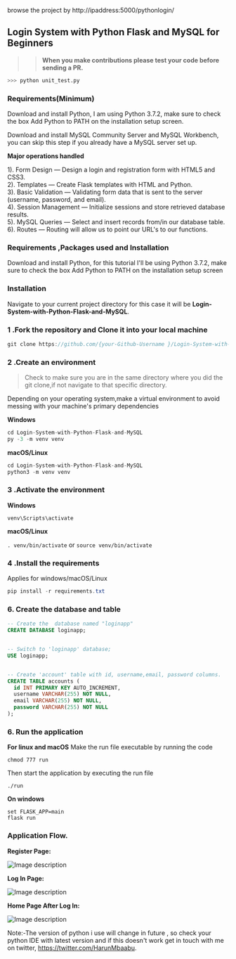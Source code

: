 
browse the project by http://ipaddress:5000/pythonlogin/
## Login System with Python Flask and MySQL for Beginners

>>  **When you make contributions please test your code before sending a PR.** 

```python 
>>> python unit_test.py
```

### Requirements(Minimum)

Download and install Python, I am using Python 3.7.2, make sure to check the box Add Python to PATH on the installation setup screen. </p>
Download and install MySQL Community Server and MySQL Workbench, you can skip this step if you already have a MySQL server set up. </p>


**Major operations handled**

1). Form Design — Design a login and registration form with HTML5 and CSS3.<br>
2). Templates — Create Flask templates with HTML and Python.<br>
3). Basic Validation — Validating form data that is sent to the server (username, password, and email).<br>
4). Session Management — Initialize sessions and store retrieved database results.<br>
5). MySQL Queries — Select and insert records from/in our database table.<br>
6). Routes — Routing will allow us to point our URL's to our functions.<br>

### Requirements ,Packages used and Installation
Download and install Python, for this tutorial I'll be using Python 3.7.2, make sure to check the box Add Python to PATH on the installation setup screen
 
### Installation
Navigate to your current project directory for this case it will be **Login-System-with-Python-Flask-and-MySQL**. <br>

### 1 .Fork the repository and Clone it into your local machine
```csharp
git clone https://github.com/{your-Github-Username }/Login-System-with-Python-Flask-and-MySQL.git
```
          
### 2 .Create an environment
> Check to make sure you are in the same directory where you did the git clone,if not navigate to that specific directory.

Depending on your operating system,make a virtual environment to avoid messing with your machine's primary dependencies
          
**Windows**
          
```csharp
cd Login-System-with-Python-Flask-and-MySQL
py -3 -m venv venv

```
          
**macOS/Linux**
          
```csharp
cd Login-System-with-Python-Flask-and-MySQL
python3 -m venv venv

```

### 3 .Activate the environment
          
**Windows** 

```venv\Scripts\activate```
          
**macOS/Linux**

```. venv/bin/activate```
or
```source venv/bin/activate```

### 4 .Install the requirements

Applies for windows/macOS/Linux

```csharp
pip install -r requirements.txt
```


### 6. Create the database and table 

```sql
-- Create the  database named "loginapp"
CREATE DATABASE loginapp;


-- Switch to 'loginapp' database; 
USE loginapp; 


-- Create 'account' table with id, username,email, password columns. 
CREATE TABLE accounts (
  id INT PRIMARY KEY AUTO_INCREMENT,
  username VARCHAR(255) NOT NULL,
  email VARCHAR(255) NOT NULL,
  password VARCHAR(255) NOT NULL
); 
```

### 6. Run the application 

**For linux and macOS**
Make the run file executable by running the code

```chmod 777 run```

Then start the application by executing the run file

```./run```

**On windows**
```
set FLASK_APP=main
flask run

```
### Application Flow. 

**Register Page:**

![Image description](https://github.com/HarunMbaabu/Login-System-with-Python-Flask-and-MySQL/blob/master/static/images/Screenshot%20from%202023-09-17%2018-29-57.png?raw=true)  

**Log In Page:** 

![Image description](https://github.com/HarunMbaabu/Login-System-with-Python-Flask-and-MySQL/blob/master/static/images/Screenshot%20from%202023-09-17%2018-29-52.png?raw=true)

**Home Page After Log In:**

![Image description](https://github.com/HarunMbaabu/Login-System-with-Python-Flask-and-MySQL/blob/master/static/images/Screenshot%20from%202023-09-17%2018-29-28.png?raw=true)

Note:-The version of python i use will change in future , so check your python IDE with latest version and if this doesn't work get in touch with me on twitter, https://twitter.com/HarunMbaabu. 
